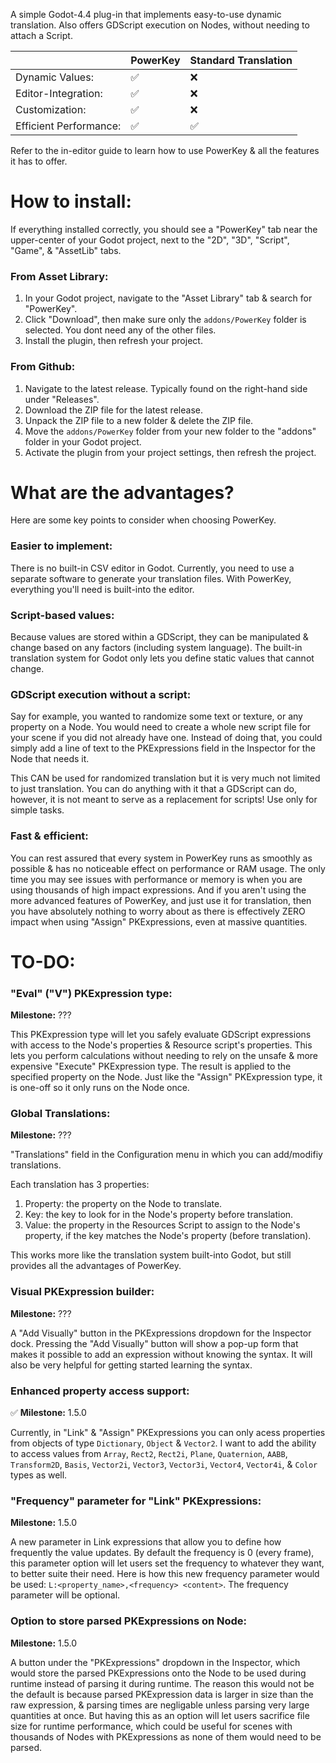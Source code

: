 

A simple Godot-4.4 plug-in that implements easy-to-use dynamic translation. Also offers GDScript execution on Nodes, without needing to attach a Script.

||PowerKey|Standard Translation|
|--|--|--
|Dynamic Values:|✅|❌
|Editor-Integration:|✅|❌
|Customization:|✅|❌
|Efficient Performance:|✅|✅

Refer to the in-editor guide to learn how to use PowerKey & all the features it has to offer.

# How to install:
If everything installed correctly, you should see a "PowerKey" tab near the upper-center of your Godot project, next to the "2D", "3D", "Script", "Game", & "AssetLib" tabs.
### From Asset Library:
 1. In your Godot project, navigate to the "Asset Library" tab & search for "PowerKey".
 2. Click "Download", then make sure only the `addons/PowerKey` folder is selected. You dont need any of the other files.
 2. Install the plugin, then refresh your project.

### From Github:
 1. Navigate to the latest release. Typically found on the right-hand side under "Releases".
 2. Download the ZIP file for the latest release.
 3. Unpack the ZIP file to a new folder & delete the ZIP file.
 4. Move the `addons/PowerKey` folder from your new folder to the "addons" folder in your Godot project.
 5. Activate the plugin from your project settings, then refresh the project.

# What are the advantages?
Here are some key points to consider when choosing PowerKey.
### Easier to implement:
There is no built-in CSV editor in Godot. Currently, you need to use a separate software to generate your translation files.
With PowerKey, everything you'll need is built-into the editor.
### Script-based values:
Because values are stored within a GDScript, they can be manipulated & change based on any factors (including system language).
The built-in translation system for Godot only lets you define static values that cannot change.
### GDScript execution without a script:
Say for example, you wanted to randomize some text or texture, or any property on a Node. You would need to create a whole new script file for your scene if you did not already have one.
Instead of doing that, you could simply add a line of text to the PKExpressions field in the Inspector for the Node that needs it.

This CAN be used for randomized translation but it is very much not limited to just translation. You can do anything with it that a GDScript can do, however, it is not meant to serve as a replacement for scripts! Use only for simple tasks.
### Fast & efficient:
You can rest assured that every system in PowerKey runs as smoothly as possible & has no noticeable effect on performance or RAM usage. The only time you may see issues with performance or memory is when you are using thousands of high impact expressions. And if you aren't using the more advanced features of PowerKey, and just use it for translation, then you have absolutely nothing to worry about as there is effectively ZERO impact when using "Assign" PKExpressions, even at massive quantities.
# TO-DO:
### "Eval" ("V") PKExpression type:
**Milestone:** ???

This PKExpression type will let you safely evaluate GDScript expressions with access to the Node's properties & Resource script's properties.
This lets you perform calculations without needing to rely on the unsafe & more expensive "Execute" PKExpression type.
The result is applied to the specified property on the Node. Just like the "Assign" PKExpression type, it is one-off so it only runs on the Node once.
### Global Translations:
**Milestone:** ???

"Translations" field in the Configuration menu in which you can add/modifiy translations.

Each translation has 3 properties:

1. Property: the property on the Node to translate.
2. Key: the key to look for in the Node's property before translation.
3. Value: the property in the Resources Script to assign to the Node's property, if the key matches the Node's property (before translation).

This works more like the translation system built-into Godot, but still provides all the advantages of PowerKey.
### Visual PKExpression builder:
**Milestone:** ???

A "Add Visually" button in the PKExpressions dropdown for the Inspector dock. Pressing the "Add Visually" button will show a pop-up form that makes it possible to add an expression without knowing the syntax. It will also be very helpful for getting started learning the syntax.
### Enhanced property access support:
✅ **Milestone:** 1.5.0

Currently, in "Link" & "Assign" PKExpressions you can only acess properties from objects of type `Dictionary`, `Object` & `Vector2`. I want to add the ability to access values from `Array`, `Rect2`, `Rect2i`, `Plane`, `Quaternion`, `AABB`, `Transform2D`, `Basis`, `Vector2i`, `Vector3`, `Vector3i`, `Vector4`, `Vector4i`, & `Color` types as well.
### "Frequency" parameter for "Link" PKExpressions:
**Milestone:** 1.5.0

A new parameter in Link expressions that allow you to define how frequently the value updates. By default the frequency is 0 (every frame), this parameter option will let users set the frequency to whatever they want, to better suite their need.
Here is how this new frequency parameter would be used: `L:<property_name>,<frequency> <content>`. The frequency parameter will be optional.
### Option to store parsed PKExpressions on Node:
**Milestone:** 1.5.0

A button under the "PKExpressions" dropdown in the Inspector, which would store the parsed PKExpressions onto the Node to be used during runtime instead of parsing it during runtime. The reason this would not be the default is because parsed PKExpression data is larger in size than the raw expression, & parsing times are negligable unless parsing very large quantities at once. But having this as an option will let users sacrifice file size for runtime performance, which could be useful for scenes with thousands of Nodes with PKExpressions as none of them would need to be parsed.
